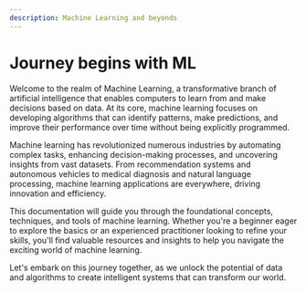 ```yaml
---
description: Machine Learning and beyonds
---
```


# Journey begins with ML

Welcome to the realm of Machine Learning, a transformative branch of artificial intelligence that enables computers to learn from and make decisions based on data. At its core, machine learning focuses on developing algorithms that can identify patterns, make predictions, and improve their performance over time without being explicitly programmed.

Machine learning has revolutionized numerous industries by automating complex tasks, enhancing decision-making processes, and uncovering insights from vast datasets. From recommendation systems and autonomous vehicles to medical diagnosis and natural language processing, machine learning applications are everywhere, driving innovation and efficiency.

This documentation will guide you through the foundational concepts, techniques, and tools of machine learning. Whether you're a beginner eager to explore the basics or an experienced practitioner looking to refine your skills, you'll find valuable resources and insights to help you navigate the exciting world of machine learning.

Let's embark on this journey together, as we unlock the potential of data and algorithms to create intelligent systems that can transform our world.

